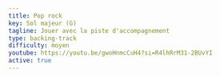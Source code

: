 ```yaml
---
title: Pop rock
key: Sol majeur (G)
tagline: Jouer avec la piste d'accompagnement
type: backing-track
difficulty: moyen
youtube: https://youtu.be/gwoHnmcCuH4?si=R4lhRrM31-2BUvYI
active: true
---
```


